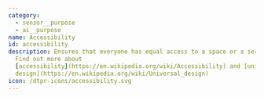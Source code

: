 ```yaml
---
category: 
  - sensor__purpose
  - ai__purpose
name: Accessibility
id: accessibility
description: Ensures that everyone has equal access to a space or a service.
  Find out more about
  [accessibility](https://en.wikipedia.org/wiki/Accessibility) and [universal
  design](https://en.wikipedia.org/wiki/Universal_design)
icon: /dtpr-icons/accessibility.svg
---
```

